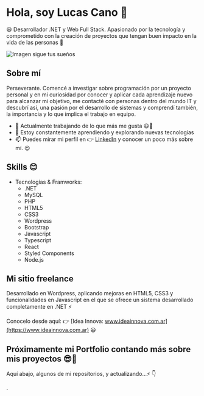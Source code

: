 # Hola, soy Lucas Cano 👋


😃 Desarrollador .NET y Web Full Stack. Apasionado por la tecnología y comprometido con la creación de proyectos que tengan buen impacto en la vida de las personas 💜

![Imagen sigue tus sueños](https://c.wallhere.com/photos/bf/b4/motivational_quote_minimalism-215203.jpg!f)



## Sobre mí

Perseverante. Comencé a investigar sobre programación por un proyecto personal y en mi curiosidad por conocer y aplicar cada aprendizaje nuevo para alcanzar mi objetivo, me contacté con personas dentro del mundo IT y descubrí así, una pasión por el desarrollo de sistemas y comprendí también, la importancia y lo que implica el trabajo en equipo.

- 💼 Actualmente trabajando de lo que más me gusta 😃🚀
- 🌱 Estoy constantemente aprendiendo y explorando nuevas tecnologías
- 📫 Puedes mirar mi perfil en 👉 [LinkedIn](https://www.linkedin.com/in/lucascano31) y conocer un poco más sobre mí. 😉

## Skills 😊

- Tecnologías & Framworks:
  - .NET
  - MySQL
  - PHP
  - HTML5
  - CSS3
  - Wordpress
  - Bootstrap
  - Javascript
  - Typescript
  - React
  - Styled Components
  - Node.js

## Mi sitio freelance

Desarrollado en Wordpress, aplicando mejoras en HTML5, CSS3 y funcionalidades en Javascript en el que se ofrece un sistema desarrollado completamente en .NET ⚡

Conocelo desde aquí: 👉 [Idea Innova: www.ideainnova.com.ar](https://www.ideainnova.com.ar)  😃

## Próximamente mi Portfolio contando más sobre mis proyectos 😎🤗

Aquí abajo, algunos de mi repositorios, y actualizando...⚡ 👇




<!-- ![GitHub stars](https://img.shields.io/github/stars/tu_usuario/tu_repositorio.svg?style=social)

## Stats

| Stat | Count |
|---|---|
| Stars | [Number of stars] |
| Forks | [Number of forks] |
| Commits | [Number of commits] |
| Pull Requests | [Number of pull requests] |
| Issues | [Number of issues] |

![GitHub contributors](https://img.shields.io/github/contributors/lucascano-dev/tu_repositorio.svg)
![GitHub stars](https://img.shields.io/github/stars/lucascano-dev/tu_repositorio.svg?style=social)

-->


.


<!--
**lucascano-dev/lucascano-dev** is a ✨ _special_ ✨ repository because its `README.md` (this file) appears on your GitHub profile.

Here are some ideas to get you started:

- 🔭 I’m currently working on ...
- 🌱 I’m currently learning ...
- 👯 I’m looking to collaborate on ...
- 🤔 I’m looking for help with ...
- 💬 Ask me about ...
- 📫 How to reach me: ...
- 😄 Pronouns: ...
- ⚡ Fun fact: ...
-->
